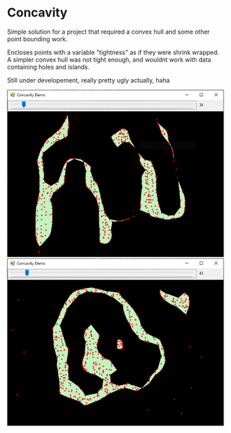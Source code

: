 # Concavity

Simple solution for a project that required a convex hull and some other point bounding work.

Encloses points with a variable "tightness" as if they were shrink wrapped. A simpler convex hull was not tight enough, and wouldnt work with data containing holes and islands.

Still under developement, really pretty ugly actually, haha

![Flat Demo 1](https://github.com/jared-malooly/Concavity/blob/master/Demos/blank1.PNG?raw=true)
![Flat Demo 1](https://github.com/jared-malooly/Concavity/blob/master/Demos/blank2.PNG?raw=true)
